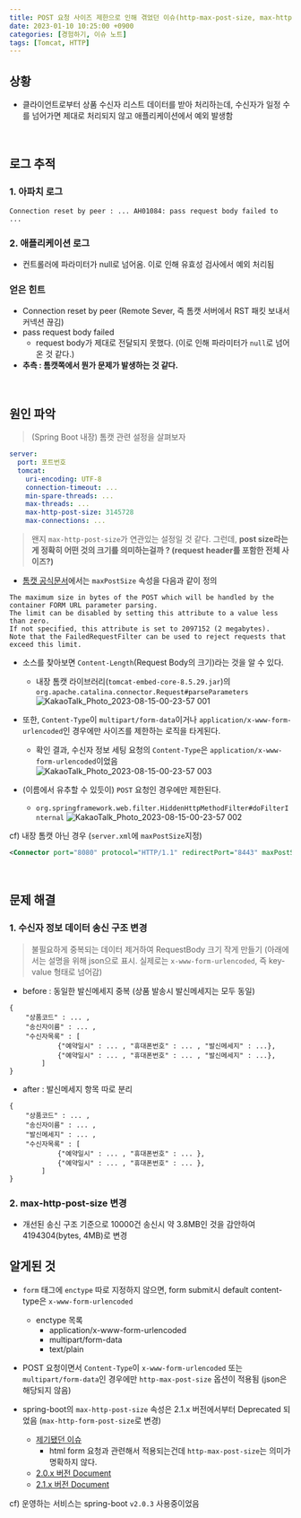 ```yaml
---
title: POST 요청 사이즈 제한으로 인해 겪었던 이슈(http-max-post-size, max-http-form-post-size)
date: 2023-01-10 10:25:00 +0900
categories: [경험하기, 이슈 노트]
tags: [Tomcat, HTTP]
---
```


## 상황
- 클라이언트로부터 상품 수신자 리스트 데이터를 받아 처리하는데, 수신자가 일정 수를 넘어가면 제대로 처리되지 않고 애플리케이션에서 예외 발생함

<br>

## 로그 추적
### 1. 아파치 로그
```
Connection reset by peer : ... AH01084: pass request body failed to ...
```

### 2. 애플리케이션 로그
- 컨트롤러에 파라미터가 null로 넘어옴. 이로 인해 유효성 검사에서 예외 처리됨


### 얻은 힌트
- Connection reset by peer (Remote Sever, 즉 톰캣 서버에서 RST 패킷 보내서 커넥션 끊김)
- pass request body failed
  - request body가 제대로 전달되지 못했다. (이로 인해 파라미터가 `null`로 넘어온 것 같다.)
- **추측 : 톰캣쪽에서 뭔가 문제가 발생하는 것 같다.**

<br>

## 원인 파악
> (Spring Boot 내장) 톰캣 관련 설정을 살펴보자

```yml
server:
  port: 포트번호
  tomcat:
    uri-encoding: UTF-8
    connection-timeout: ...
    min-spare-threads: ...
    max-threads: ...
    max-http-post-size: 3145728
    max-connections: ...
```

> 왠지 `max-http-post-size`가 연관있는 설정일 것 같다. 그런데, **post size라는게 정확히 어떤 것의 크기를 의미하는걸까 ? (request header를 포함한 전체 사이즈?)**

- [톰캣 공식문서](https://tomcat.apache.org/tomcat-9.0-doc/config/http.html)에서는 `maxPostSize` 속성을 다음과 같이 정의
```
The maximum size in bytes of the POST which will be handled by the container FORM URL parameter parsing.
The limit can be disabled by setting this attribute to a value less than zero.
If not specified, this attribute is set to 2097152 (2 megabytes).
Note that the FailedRequestFilter can be used to reject requests that exceed this limit.
```

- 소스를 찾아보면 `Content-Length`(Request Body의 크기)라는 것을 알 수 있다.
  - 내장 톰캣 라이브러리(`tomcat-embed-core-8.5.29.jar`)의 `org.apache.catalina.connector.Request#parseParameters`
![KakaoTalk_Photo_2023-08-15-00-23-57 001](https://github.com/zz9z9/zz9z9.github.io/assets/64415489/699f126f-5347-4386-8c8d-73317f0ea553)

- 또한, `Content-Type`이 `multipart/form-data`이거나 `application/x-www-form-urlencoded`인 경우에만 사이즈를 제한하는 로직을 타게된다.
  - 확인 결과, 수신자 정보 세팅 요청의 `Content-Type`은 `application/x-www-form-urlencoded`이었음
![KakaoTalk_Photo_2023-08-15-00-23-57 003](https://github.com/zz9z9/zz9z9.github.io/assets/64415489/faf54139-df7f-4d64-8df5-831cbedb9832)

- (이름에서 유추할 수 있듯이) `POST` 요청인 경우에만 제한된다.
  - `org.springframework.web.filter.HiddenHttpMethodFilter#doFilterInternal`
  ![KakaoTalk_Photo_2023-08-15-00-23-57 002](https://github.com/zz9z9/zz9z9.github.io/assets/64415489/43f1e6bd-850c-4d42-a6c4-d34d6a310123)


cf) 내장 톰캣 아닌 경우 (`server.xml`에 `maxPostSize`지정)
```xml
<Connector port="8080" protocol="HTTP/1.1" redirectPort="8443" maxPostSize="-1"/>
```

<br>

## 문제 해결
### 1. 수신자 정보 데이터 송신 구조 변경
> 불필요하게 중복되는 데이터 제거하여 RequestBody 크기 작게 만들기 (아래에서는 설명을 위해 json으로 표시. 실제로는 `x-www-form-urlencoded`, 즉 key-value 형태로 넘어감)

- before : 동일한 발신메세지 중복 (상품 발송시 발신메세지는 모두 동일)
```
{
    "상품코드" : ... ,
    "송신자이름" : ... ,
    "수신자목록" : [
    	    {"예약일시" : ... , "휴대폰번호" : ... , "발신메세지" : ...},
            {"예약일시" : ... , "휴대폰번호" : ... , "발신메세지" : ...},
        ]
}
```

- after : 발신메세지 항목 따로 분리
```
{
    "상품코드" : ... ,
    "송신자이름" : ... ,
    "발신메세지" : ... ,
    "수신자목록" : [
    		{"예약일시" : ... , "휴대폰번호" : ... },
            {"예약일시" : ... , "휴대폰번호" : ... },
        ]
}
```

### 2. max-http-post-size 변경
- 개선된 송신 구조 기준으로 10000건 송신시 약 3.8MB인 것을 감안하여 4194304(bytes, 4MB)로 변경


## 알게된 것
- `form` 태그에 `enctype` 따로 지정하지 않으면, form submit시 default content-type은 `x-www-form-urlencoded`
  - enctype 목록
    - application/x-www-form-urlencoded
    - multipart/form-data
    - text/plain

- POST 요청이면서 `Content-Type`이 `x-www-form-urlencoded` 또는 `multipart/form-data`인 경우에만 `http-max-post-size` 옵션이 적용됨 (json은 해당되지 않음)

- spring-boot의 `max-http-post-size` 속성은 2.1.x 버전에서부터 Deprecated 되었음 (`max-http-form-post-size`로 변경)
  - [제기됐던 이슈](https://github.com/spring-projects/spring-boot/issues/18521)
    - html form 요청과 관련해서 적용되는건데 `http-max-post-size`는 의미가 명확하지 않다.
  - [2.0.x 버전 Document](https://docs.spring.io/spring-boot/docs/2.0.x/api/org/springframework/boot/autoconfigure/web/ServerProperties.Tomcat.html#getMaxHttpPostSize--)
  - [2.1.x 버전 Document](https://docs.spring.io/spring-boot/docs/2.1.x/api/org/springframework/boot/autoconfigure/web/ServerProperties.Tomcat.html#getMaxHttpPostSize--)

cf) 운영하는 서비스는 spring-boot `v2.0.3` 사용중이었음
